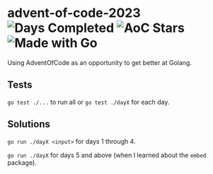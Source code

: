# advent-of-code-2023 ![Days Completed](https://img.shields.io/badge/Days%20Completed-7-brightgreen) ![AoC Stars](https://img.shields.io/badge/%E2%AD%90-15-brightgreen) ![Made with Go](https://img.shields.io/badge/Made%20with-Go-%2300ADD8)

Using AdventOfCode as an opportunity to get better at Golang.

## Tests

`go test ./...` to run all or `go test ./dayX` for each day.

## Solutions

`go run ./dayX <input>` for days 1 through 4.

`go run ./dayX` for days 5 and above (when I learned about the `embed` package).
